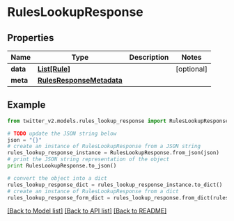 # RulesLookupResponse


## Properties
Name | Type | Description | Notes
------------ | ------------- | ------------- | -------------
**data** | [**List[Rule]**](Rule.md) |  | [optional] 
**meta** | [**RulesResponseMetadata**](RulesResponseMetadata.md) |  | 

## Example

```python
from twitter_v2.models.rules_lookup_response import RulesLookupResponse

# TODO update the JSON string below
json = "{}"
# create an instance of RulesLookupResponse from a JSON string
rules_lookup_response_instance = RulesLookupResponse.from_json(json)
# print the JSON string representation of the object
print RulesLookupResponse.to_json()

# convert the object into a dict
rules_lookup_response_dict = rules_lookup_response_instance.to_dict()
# create an instance of RulesLookupResponse from a dict
rules_lookup_response_form_dict = rules_lookup_response.from_dict(rules_lookup_response_dict)
```
[[Back to Model list]](../README.md#documentation-for-models) [[Back to API list]](../README.md#documentation-for-api-endpoints) [[Back to README]](../README.md)


